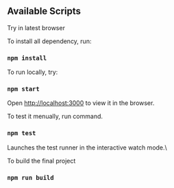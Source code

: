 ## Available Scripts

Try in latest browser

To install all dependency, run:

### `npm install`

To run locally, try:

### `npm start`

Open [http://localhost:3000](http://localhost:3000) to view it in the browser.

To test it menually, run command.

### `npm test`

Launches the test runner in the interactive watch mode.\

To build the final project

### `npm run build`